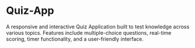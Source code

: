 # Quiz-App
A responsive and interactive Quiz Application built to test knowledge across various topics. Features include multiple-choice questions, real-time scoring, timer functionality, and a user-friendly interface.
